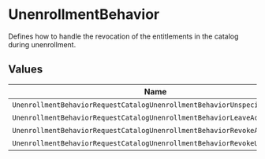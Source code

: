 # UnenrollmentBehavior

Defines how to handle the revocation of the entitlements in the catalog during unenrollment.


## Values

| Name                                                                      | Value                                                                     |
| ------------------------------------------------------------------------- | ------------------------------------------------------------------------- |
| `UnenrollmentBehaviorRequestCatalogUnenrollmentBehaviorUnspecified`       | REQUEST_CATALOG_UNENROLLMENT_BEHAVIOR_UNSPECIFIED                         |
| `UnenrollmentBehaviorRequestCatalogUnenrollmentBehaviorLeaveAccessAsIs`   | REQUEST_CATALOG_UNENROLLMENT_BEHAVIOR_LEAVE_ACCESS_AS_IS                  |
| `UnenrollmentBehaviorRequestCatalogUnenrollmentBehaviorRevokeAll`         | REQUEST_CATALOG_UNENROLLMENT_BEHAVIOR_REVOKE_ALL                          |
| `UnenrollmentBehaviorRequestCatalogUnenrollmentBehaviorRevokeUnjustified` | REQUEST_CATALOG_UNENROLLMENT_BEHAVIOR_REVOKE_UNJUSTIFIED                  |